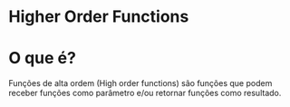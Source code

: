 # Higher Order Functions

# O que é?

Funções de alta ordem (High order functions) são funções que podem receber funções como parâmetro e/ou retornar funções como resultado.